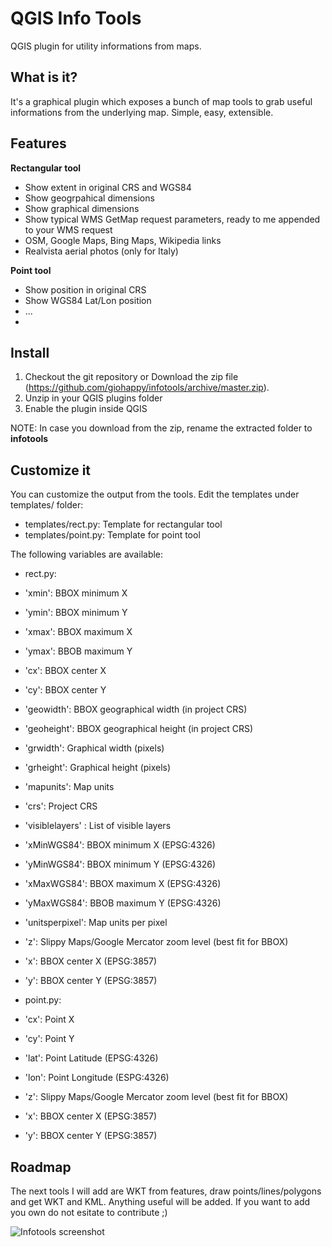 QGIS Info Tools
=========

QGIS plugin for utility informations from maps. 

What is it?
-----------

It's a graphical plugin which exposes a bunch of map tools to grab useful informations from the underlying map. Simple, easy, extensible.

Features
--------

**Rectangular tool**

  * Show extent in original CRS and WGS84
  * Show geogrpahical dimensions
  * Show graphical dimensions
  * Show typical WMS GetMap request parameters, ready to me appended to your WMS request
  * OSM, Google Maps, Bing Maps, Wikipedia links
  * Realvista aerial photos (only for Italy)

**Point tool**

  * Show position in original CRS
  * Show WGS84 Lat/Lon position
  * ...
  * 
  
Install
-------

  1. Checkout the git repository or Download the zip file (https://github.com/giohappy/infotools/archive/master.zip).
  2. Unzip in your QGIS plugins folder
  3. Enable the plugin inside QGIS
 
NOTE: In case you download from the zip, rename the extracted folder to **infotools**

  
Customize it
------------
You can customize the output from the tools. Edit the templates under templates/ folder:

  * templates/rect.py: Template for rectangular tool
  * templates/point.py: Template for point tool

The following variables are available:

  * rect.py:
   * 'xmin': BBOX minimum X
   * 'ymin': BBOX minimum Y
   * 'xmax': BBOX maximum X
   * 'ymax': BBOB maximum Y
   * 'cx': BBOX center X
   * 'cy': BBOX center Y
   * 'geowidth': BBOX geographical width (in project CRS)
   * 'geoheight': BBOX geographical height (in project CRS)
   * 'grwidth':  Graphical width (pixels)
   * 'grheight': Graphical height (pixels)
   * 'mapunits': Map units
   * 'crs': Project CRS
   * 'visiblelayers' : List of visible layers
   * 'xMinWGS84': BBOX minimum X (EPSG:4326)
   * 'yMinWGS84': BBOX minimum Y (EPSG:4326)
   * 'xMaxWGS84': BBOX maximum X (EPSG:4326)
   * 'yMaxWGS84': BBOB maximum Y (EPSG:4326)
   * 'unitsperpixel': Map units per pixel
   * 'z': Slippy Maps/Google Mercator zoom level (best fit for BBOX)
   * 'x': BBOX center X (EPSG:3857)
   * 'y': BBOX center Y (EPSG:3857)
  
  * point.py:
   * 'cx': Point X
   * 'cy': Point Y 
   * 'lat': Point Latitude (EPSG:4326)
   * 'lon': Point Longitude (ESPG:4326)
   * 'z': Slippy Maps/Google Mercator zoom level (best fit for BBOX)
   * 'x': BBOX center X (EPSG:3857)
   * 'y': BBOX center Y (EPSG:3857)

Roadmap
-------

The next tools I will add are WKT from features, draw points/lines/polygons and get WKT and KML.
Anything useful will be added. If you want to add you own do not esitate to contribute ;)

![Infotools screenshot](https://raw.github.com/giohappy/files/master/infotools1.png)
